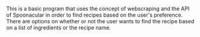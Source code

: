 This is a basic program that uses the concept of webscraping and the API of Spoonacular in order to find recipes based on the user's preference. There are options on whether or not the user wants to find the recipe based on a list of ingredients or the recipe name.
